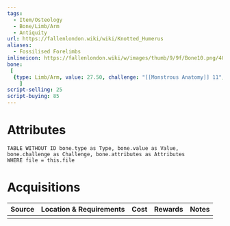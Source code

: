 ```yaml
---
tags:
  - Item/Osteology
  - Bone/Limb/Arm
  - Antiquity
url: https://fallenlondon.wiki/wiki/Knotted_Humerus
aliases:
  - Fossilised Forelimbs
inlineicon: https://fallenlondon.wiki/w/images/thumb/9/9f/Bone10.png/40px-Bone10.png
bone:
 [
  {type: Limb/Arm, value: 27.50, challenge: "[[Monstrous Anatomy]] 11", attributes: "1-2 x [[Antiquity]]"}
	]
script-selling: 25
script-buying: 85
---
```



# Attributes 

```dataview
TABLE WITHOUT ID bone.type as Type, bone.value as Value, bone.challenge as Challenge, bone.attributes as Attributes 
WHERE file = this.file 
```


# Acquisitions

| Source | Location & Requirements | Cost | Rewards | Notes |
| ------ | ----------------------- | ---- | ------- | ----- |
|        |                         |      |         |       |

